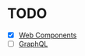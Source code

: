# TODO

- [x] [Web Components](https://github.com/43081j/eslint-plugin-wc)
- [ ] [GraphQL](https://github.com/apollographql/eslint-plugin-graphql)
